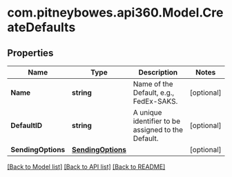 # com.pitneybowes.api360.Model.CreateDefaults

## Properties

Name | Type | Description | Notes
------------ | ------------- | ------------- | -------------
**Name** | **string** | Name of the Default, e.g., FedEx-SAKS. | [optional] 
**DefaultID** | **string** | A unique identifier to be assigned to the Default.  | [optional] 
**SendingOptions** | [**SendingOptions**](SendingOptions.md) |  | [optional] 

[[Back to Model list]](../README.md#documentation-for-models) [[Back to API list]](../README.md#documentation-for-api-endpoints) [[Back to README]](../README.md)

